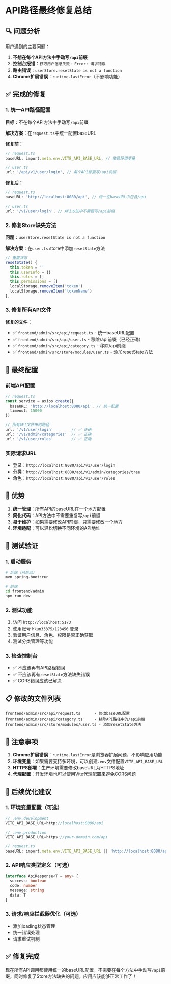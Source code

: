 # API路径最终修复总结

## 🔍 **问题分析**

用户遇到的主要问题：
1. **不想在每个API方法中手动写`/api`前缀**
2. **控制台报错**：`获取用户信息失败: Error: 请求错误`
3. **路由错误**：`userStore.resetState is not a function`
4. **Chrome扩展错误**：`runtime.lastError`（不影响功能）

## ✅ **完成的修复**

### 1. **统一API路径配置**

**目标**：不在每个API方法中手动写`/api`前缀

**解决方案**：在`request.ts`中统一配置baseURL

**修复前：**
```typescript
// request.ts
baseURL: import.meta.env.VITE_API_BASE_URL, // 依赖环境变量

// user.ts
url: '/api/v1/user/login', // 每个API都要写/api前缀
```

**修复后：**
```typescript
// request.ts
baseURL: 'http://localhost:8080/api', // 统一在baseURL中包含/api

// user.ts
url: '/v1/user/login', // API方法中不需要写/api前缀
```

### 2. **修复Store缺失方法**

**问题**：`userStore.resetState is not a function`

**解决方案**：在`user.ts` store中添加`resetState`方法

```typescript
// 重置状态
resetState() {
  this.token = ''
  this.userInfo = {}
  this.roles = []
  this.permissions = []
  localStorage.removeItem('token')
  localStorage.removeItem('tokenName')
},
```

### 3. **修复所有API文件**

**修复的文件：**
- ✅ `frontend/admin/src/api/request.ts` - 统一baseURL配置
- ✅ `frontend/admin/src/api/user.ts` - 移除/api前缀（已经正确）
- ✅ `frontend/admin/src/api/category.ts` - 移除/api前缀
- ✅ `frontend/admin/src/store/modules/user.ts` - 添加resetState方法

## 🔧 **最终配置**

### 前端API配置
```typescript
// request.ts
const service = axios.create({
  baseURL: 'http://localhost:8080/api', // 统一配置
  timeout: 15000
})

// 所有API文件中的路径
url: '/v1/user/login'        // ✅ 正确
url: '/v1/admin/categories'  // ✅ 正确
url: '/v1/user/roles'        // ✅ 正确
```

### 实际请求URL
- 登录：`http://localhost:8080/api/v1/user/login`
- 分类：`http://localhost:8080/api/v1/admin/categories/tree`
- 角色：`http://localhost:8080/api/v1/user/roles`

## 🎯 **优势**

1. **统一管理**：所有API的baseURL在一个地方配置
2. **简化代码**：API方法中不需要重复写`/api`前缀
3. **易于维护**：如果需要修改API前缀，只需要修改一个地方
4. **环境适配**：可以轻松切换不同环境的API地址

## 🧪 **测试验证**

### 1. 启动服务
```bash
# 后端（已启动）
mvn spring-boot:run

# 前端
cd frontend/admin
npm run dev
```

### 2. 测试功能
1. 访问 `http://localhost:5173`
2. 使用账号 `hkun33375/123456` 登录
3. 验证用户信息、角色、权限是否正确获取
4. 测试分类管理等功能

### 3. 检查控制台
- ✅ 不应该再有API路径错误
- ✅ 不应该再有`resetState`方法缺失错误
- ✅ CORS错误应该已解决

## 📋 **修改的文件列表**

```
frontend/admin/src/api/request.ts      - 修改baseURL配置
frontend/admin/src/api/category.ts     - 移除API路径中的/api前缀
frontend/admin/src/store/modules/user.ts - 添加resetState方法
```

## 🚨 **注意事项**

1. **Chrome扩展错误**：`runtime.lastError`是浏览器扩展问题，不影响应用功能
2. **环境变量**：如果需要支持多环境，可以创建`.env`文件配置`VITE_API_BASE_URL`
3. **HTTPS部署**：生产环境需要修改baseURL为HTTPS地址
4. **代理配置**：开发环境也可以使用Vite代理配置来避免CORS问题

## 🔄 **后续优化建议**

### 1. 环境变量配置（可选）
```typescript
// .env.development
VITE_API_BASE_URL=http://localhost:8080/api

// .env.production  
VITE_API_BASE_URL=https://your-domain.com/api

// request.ts
baseURL: import.meta.env.VITE_API_BASE_URL || 'http://localhost:8080/api'
```

### 2. API响应类型定义（可选）
```typescript
interface ApiResponse<T = any> {
  success: boolean
  code: number
  message: string
  data: T
}
```

### 3. 请求/响应拦截器优化（可选）
- 添加loading状态管理
- 统一错误处理
- 请求重试机制

## ✅ **修复完成**

现在所有API调用都使用统一的baseURL配置，不需要在每个方法中手动写`/api`前缀，同时修复了Store方法缺失的问题。应用应该能够正常工作了！ 